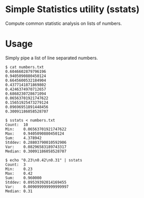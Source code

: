 # Simple Statistics utility (sstats)

Compute common statistic analysis on lists of numbers.

# Usage

Simply pipe a list of line separated numbers.
```
$ cat numbers.txt
0.6046602879796196
0.9405090880450124
0.6645600532184904
0.4377141871869802
0.4246374970712657
0.6868230728671094
0.06563701921747622
0.15651925473279124
0.09696951891448456
0.30091186058528707

$ sstats < numbers.txt
Count:  10
Min:    0.06563701921747622
Max:    0.9405090880450124
Sum:    4.378942
Stddev: 0.28803790010592906
Var:    0.08296583189743317
Median: 0.30091186058528707

$ echo "0.23\n0.42\n0.31" | sstats
Count:  3
Min:    0.23
Max:    0.42
Sum:    0.960000
Stddev: 0.09539392014169455
Var:    0.009099999999999997
Median: 0.31

```
